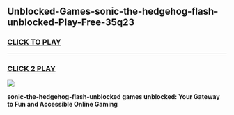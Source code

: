 
## Unblocked-Games-sonic-the-hedgehog-flash-unblocked-Play-Free-35q23
<h3>
<a href="https://premium76.site?title=sonic-the-hedgehog-flash-unblocked&ref=18A1">CLICK TO PLAY</a></h3>
<hr>

<h3>
<a href="https://premium76.site?title=sonic-the-hedgehog-flash-unblocked&ref=18A1">CLICK 2 PLAY</a>
  
</h3>

<a href="https://premium76.site?title=sonic-the-hedgehog-flash-unblocked&ref=18A1"><img src="https://clearcache.store/games.png"></a>


**sonic-the-hedgehog-flash-unblocked games unblocked: Your Gateway to Fun and Accessible Online Gaming**
